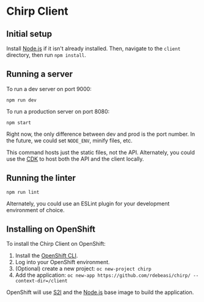 # Chirp Client

## Initial setup

Install [Node.js](https://nodejs.org/) if it isn't already installed. Then, navigate to the `client` directory, then run `npm install`.

## Running a server

To run a dev server on port 9000:
```
npm run dev
```

To run a production server on port 8080:
```
npm start
```

Right now, the only difference between dev and prod is the port number. In the future, we could set `NODE_ENV`, minify files, etc.

This command hosts just the static files, not the API. Alternately, you could use the [CDK](https://developers.redhat.com/products/cdk/overview/) to host both the API and the client locally.

## Running the linter

```
npm run lint
```

Alternately, you could use an ESLint plugin for your development environment of choice.

## Installing on OpenShift

To install the Chirp Client on OpenShift:

1. Install the [OpenShift CLI](https://docs.openshift.org/latest/cli_reference/get_started_cli.html).
2. Log into your OpenShift environment.
3. (Optional) create a new project: `oc new-project chirp`
4. Add the application: `oc new-app https://github.com/rdebeasi/chirp/ --context-dir=/client`

OpenShift will use [S2I](https://docs.openshift.com/container-platform/3.5/architecture/core_concepts/builds_and_image_streams.html#source-build) and the [Node.js](https://docs.openshift.com/container-platform/3.5/using_images/s2i_images/nodejs.html) base image to build the application.
